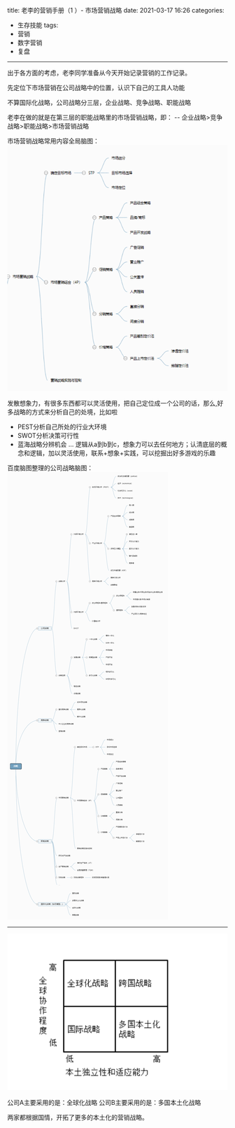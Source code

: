 title: 老李的营销手册（1 ）- 市场营销战略
date: 2021-03-17 16:26
categories:
- 生存技能
tags:
- 营销
- 数字营销
- 复盘
---

出于各方面的考虑，老李同学准备从今天开始记录营销的工作记录。

先定位下市场营销在公司战略中的位置，认识下自己的工具人功能

不算国际化战略，公司战略分三层，企业战略、竞争战略、职能战略

老李在做的就是在第三层的职能战略里的市场营销战略，即：
 -- 企业战略>竞争战略>职能战略>市场营销战略
 
 市场营销战略常用内容全局脑图：
 ![](Pasted%20image%2020210317164632.png)
 
 
发散想象力，有很多东西都可以灵活使用，把自己定位成一个公司的话，那么,好多战略的方式来分析自己的处境，比如啦
 - PEST分析自己所处的行业大环境
 - SWOT分析决策可行性
 - 蓝海战略分辨机会
...
逻辑从a到b到c，想象力可以去任何地方；认清底层的概念和逻辑，加以灵活使用，联系+想象+实践，可以挖掘出好多游戏的乐趣

 百度脑图整理的公司战略脑图：
 ![](%E6%88%98%E7%95%A5.png)
 
 ---
 
 ![](Pasted%20image%2020210317171128.png)
 
 公司A主要采用的是：全球化战略
 公司B主要采用的是：多国本土化战略
 
 两家都根据国情，开拓了更多的本土化的营销战略。
 